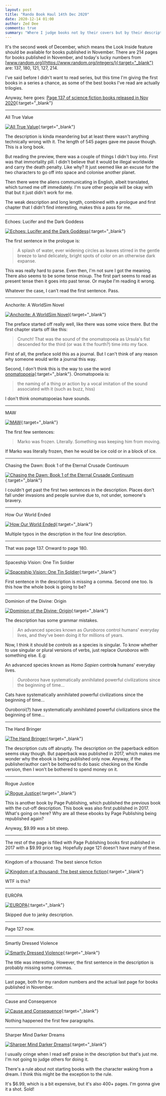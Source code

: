 ```yaml
---
layout: post
title: "Rando Book Haul 14th Dec 2020"
date: 2020-12-14 01:00
author: Zed Dee
comments: true
summary: "Where I judge books not by their covers but by their descriptions and first pages."
---
```


It's the second week of December, which means the Look Inside feature should be available for books published in November. There are 214 pages for books published in November, and today's lucky numbers from [www.random.org](https://www.random.org/integers/){:target="_blank"} are: 137, 180, 121, 127, 214.

I've said before I didn't want to read series, but this time I'm giving the first books in a series a chance, as some of the best books I've read are actually trilogies. 

Anyway, here goes: [Page 137 of science fiction books released in Nov 2020](https://www.amazon.com/s?i=digital-text&bbn=158591011&rh=n%3A158591011%2Cp_20%3AEnglish%2Cp_n_feature_five_browse-bin%3A6602149011&s=daterank&dc&page=137&Adv-Srch-Books-Submit.x=16&Adv-Srch-Books-Submit.y=16&field-datemod=11&field-dateop=During&field-dateyear=2020&qid=1607034765&rnid=6602145011&unfiltered=1){:target="_blank"}

--- 

All True Value

[![All True Value](https://m.media-amazon.com/images/I/51iMlKbJ+uL.jpg)](https://www.amazon.com/All-True-Value-David-Matuszek-ebook/dp/B08NFGLCDK){:target="_blank"}

The description is kinda meandering but at least there wasn't anything technically wrong with it. The length of 545 pages gave me pause though. This is a long book.

But reading the preview, there was a couple of things I didn't buy into. First was that immortality pill. I didn't believe that it would be illegal worldwide and carry the death penalty. Like why? It just seemed like an excuse for the two characters to go off into space and colonise another planet.

Then there were the aliens communicating in English, albeit translated, which turned me off immediately. I'm sure other people will be okay with that but it just didn't work for me.

The weak description and long length, combined with a prologue and first chapter that I didn't find interesting, makes this a pass for me.

---

Echoes: Lucifer and the Dark Goddess

[![Echoes: Lucifer and the Dark Goddess](https://m.media-amazon.com/images/I/51rlTaZeyXL.jpg)](https://www.amazon.com/Echoes-Lucifer-Goddess-nikki-broadwell-ebook/dp/B08NFGP4PR){:target="_blank"}

The first sentence in the prologue is:

> A splash of water, ever widening circles as leaves stirred in the gentle breeze to land delicately, bright spots of color on an otherwise dark expanse.

This was really hard to parse. Even then, I'm not sure I got the meaning. There also seems to be some tense mixup. The first part seems to read as present tense then it goes into past tense. Or maybe I'm reading it wrong.

Whatever the case, I can't read the first sentence. Pass.

---

Anchorite: A WorldSim Novel

[![Anchorite: A WorldSim Novel](https://m.media-amazon.com/images/I/41abX589oiL.jpg)](https://www.amazon.com/Anchorite-WorldSim-C-S-Hall-ebook/dp/B08NFGCR3X){:target="_blank"}

The preface started off really well, like there was some voice there. But the first chapter starts off like this:

> Crunch! That was the sound of the onomatopoeia as Ursula's fist descended for the third (or was it the fourth?) time into my face.

First of all, the preface sold this as a journal. But I can't think of any reason why someone would write a journal this way.

Second, I don't think this is the way to use the word [onomatopoeia](https://www.merriam-webster.com/dictionary/onomatopoeia){:target="_blank"}. Onomatopoeia is:

> the naming of a thing or action by a vocal imitation of the sound associated with it (such as buzz, hiss)

I don't think onomatopoeias have sounds.

---

MAW

[![MAW](https://m.media-amazon.com/images/I/41QutJm+qEL.jpg)](https://www.amazon.com/MAW-Danielle-DeVor-ebook/dp/B08NFH3N46){:target="_blank"}

The first few sentences:

> Marko was frozen. Literally. Something was keeping him from moving.

If Marko was literally frozen, then he would be ice cold or in a block of ice.

---

Chasing the Dawn: Book 1 of the Eternal Crusade Continuum

[![Chasing the Dawn: Book 1 of the Eternal Crusade Continuum](https://m.media-amazon.com/images/I/51OOgVsEhtL.jpg)](https://www.amazon.com/Chasing-Dawn-Eternal-Crusade-Continuum-ebook/dp/B08NDJN2HT){:target="_blank"}

I couldn't get past the first two sentences in the description. Places don't fall under invasions and people survive due to, not under, someone's bravery.

---

How Our World Ended

[![How Our World Ended](https://m.media-amazon.com/images/I/51IKxilk42L.jpg)](https://www.amazon.com/How-World-Ended-Arthur-Wiese-ebook/dp/B08NFJDSDL){:target="_blank"}

Multiple typos in the description in the four line description.

---

That was page 137. Onward to page 180.

---

Spaceship Vision: One Tin Soldier

[![Spaceship Vision: One Tin Soldier](https://m.media-amazon.com/images/I/51Z5tFacgDL.jpg)](https://www.amazon.com/Spaceship-Vision-One-Tin-Soldier-ebook/dp/B08F2XH3R6){:target="_blank"}

First sentence in the description is missing a comma. Second one too. Is this how the whole book is going to be?

---

Dominion of the Divine: Origin

[![Dominion of the Divine: Origin](https://m.media-amazon.com/images/I/51pbzLaRdSL.jpg)](https://www.amazon.com/Dominion-Divine-J-S-Nathaniel-ebook/dp/B086HGFD33){:target="_blank"}

The description has some grammar mistakes.

> An advanced species known as *Ouroboros* control humans' everyday lives, and they've been doing it for millions of years.

Now, I think it should be *controls* as a species is singular. To know whether to use singular or plural versions of verbs, just replace *Ouroboros* with something else. E.g:

An advanced species known as *Homo Sapien* control**s** humans' everyday lives.

> *Ouroboros* have systematically annihilated powerful civilizations since the beginning of time...

Cats have systematically annihilated powerful civilizations since the beginning of time...

Ouroboroi(?) have systematically annihilated powerful civilizations since the beginning of time...

---

The Hand Bringer

[![The Hand Bringer](https://m.media-amazon.com/images/I/51ewVA2LEaL._SY346_.jpg)](https://www.amazon.com/Hand-Bringer-Christopher-J-Penington-ebook/dp/B08NFRZTTN){:target="_blank"}

The description cuts off abruptly. The description on the paperback edition seems okay though. But paperback was published in 2017, which makes me wonder why the ebook is being published only now. Anyway, if the publisher/author can't be bothered to do basic checking on the Kindle version, then I won't be bothered to spend money on it.

---

Rogue Justice

[![Rogue Justice](https://m.media-amazon.com/images/I/41rmA2oYnOL.jpg)](https://www.amazon.com/Rogue-Justice-Ronald-Kaehr-ebook/dp/B08NFPZDCR){:target="_blank"}

This is another book by Page Publishing, which published the previous book with the cut-off description. This book was also first published in 2017. What's going on here? Why are all these ebooks by Page Publishing being republished again?

Anyway, $9.99 was a bit steep.

---

The rest of the page is filled with Page Publishing books first published in 2017 with a $9.99 price tag. Hopefully page 121 doesn't have many of these.

---

Kingdom of a thousand: The best sience fiction

[![Kingdom of a thousand: The best sience fiction](https://m.media-amazon.com/images/I/41kJgyoWMuL.jpg)](https://www.amazon.com/Kingdom-thousand-best-sience-fiction-ebook/dp/B08NK7NXWP){:target="_blank"}

WTF is this?

---

EUROPA

[![EUROPA ](https://m.media-amazon.com/images/I/51MSOt1p+8L._SY346_.jpg)](https://www.amazon.com/EUROPA-J-KURT-ebook/dp/B08NK4SWJT){:target="_blank"}

Skipped due to janky description.

---

Page 127 now.

---

Smartly Dressed Violence

[![Smartly Dressed Violence](https://m.media-amazon.com/images/I/41MdNZ6onoL.jpg)](https://www.amazon.com/Smartly-Dressed-Violence-Mark-Ryan-ebook/dp/B08NHML2LF){:target="_blank"}

The title was interesting. However, the first sentence in the description is probably missing some commas.

---

Last page, both for my random numbers and the actual last page for books published in November.

---

Cause and Consequence

[![Cause and Consequence](https://m.media-amazon.com/images/I/41F5vXcy7bL.jpg)](https://www.amazon.com/Cause-Consequence-Clyde-Holtcombe-ebook/dp/B08MCS191S){:target="_blank"}

Nothing happened the first few paragraphs.

---

Sharper Mind Darker Dreams

[![Sharper Mind Darker Dreams](https://m.media-amazon.com/images/I/51fWTv0h1rL._SY346_.jpg)](https://www.amazon.com/Sharper-Mind-Darker-Dreams-Leonard-ebook/dp/B08CGBJFD4){:target="_blank"}

I usually cringe when I read self praise in the description but that's just me. I'm not going to judge others for doing it.

There's a rule about not starting books with the character waking from a dream. I think this might be the exception to the rule.

It's $6.99, which is a bit expensive, but it's also 400+ pages. I'm gonna give it a shot. Sold!
